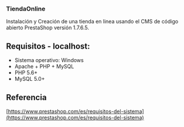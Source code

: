 ### TiendaOnline
Instalación y Creación de una tienda en linea usando el CMS de código abierto PrestaShop versión 1.7.6.5.

## Requisitos - localhost:
* Sistema operativo: Windows
* Apache + PHP + MySQL
* PHP 5.6+
* MySQL 5.0+
## Referencia
[https://www.prestashop.com/es/requisitos-del-sistema](https://www.prestashop.com/es/requisitos-del-sistema)
